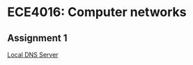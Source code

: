 # ECE4016: Computer networks

## Assignment 1
[Local DNS Server](https://github.com/Yifu-Tian/ECE4016/tree/main/Assignment1)

